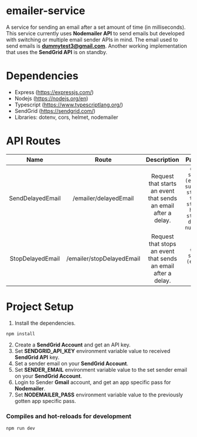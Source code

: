 # emailer-service
A service for sending an email after a set amount of time (in milliseconds). This service currently uses **Nodemailer API** to send emails but developed with switching or multiple email sender APIs in mind. The email used to send emails is **dummytest3@gmail.com**. Another working implementation that uses the **SendGrid API** is on standby.

# Dependencies
* Express (https://expressjs.com/)
* Nodejs (https://nodejs.org/en)
* Typescript (https://www.typescriptlang.org/)
* SendGrid (https://sendgrid.com/)
* Libraries: dotenv, cors, helmet, nodemailer

# API Routes
Name | Route | Description | Payload
| :---: | :---: | :---: | :---:
SendDelayedEmail | /emailer/delayedEmail | Request that starts an event that sends an email after a delay. | `{ to: string (email), subject: string, text: string, html: string, delay: number }`
StopDelayedEmail  | /emailer/stopDelayedEmail | Request that stops an event that sends an email after a delay. | `{ to: string (email) }`

# Project Setup
1. Install the dependencies.
```
npm install
```
2. Create a **SendGrid Account** and get an API key.
3. Set **SENDGRID_API_KEY** environment variable value to received **SendGrid API** key.
4. Set a sender email on your **SendGrid Account**.
5. Set **SENDER_EMAIL** environment variable value to the set sender email on your **SendGrid Account**.
6. Login to Sender **Gmail** account, and get an app specific pass for **Nodemailer**.
7. Set **NODEMAILER_PASS** environment variable value to the previously gotten app specific pass.

### Compiles and hot-reloads for development
```
npm run dev
```
